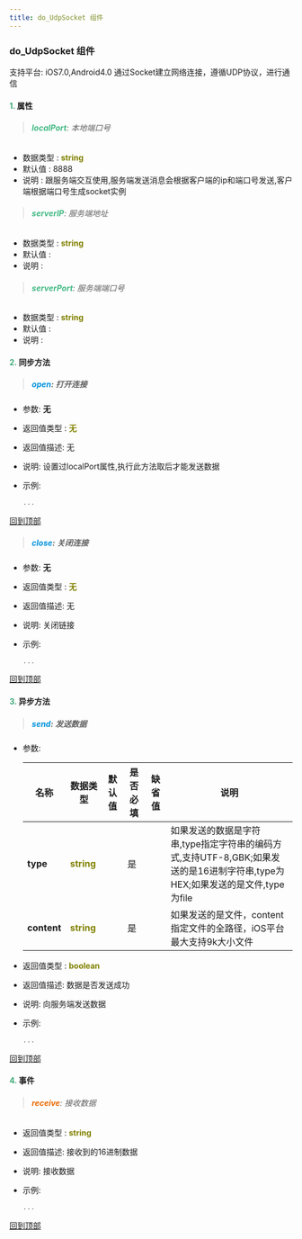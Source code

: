 ```yaml
---
title: do_UdpSocket 组件
---
```


### do_UdpSocket 组件

 支持平台: iOS7.0,Android4.0
 通过Socket建立网络连接，遵循UDP协议，进行通信

#### <font color ='#40A977'>**1.**</font> 属性

>###### <font color ='#42b983'>**localPort**</font>: 本地端口号

- 数据类型 : <font color ='#808000'>**string**</font>
- 默认值 : 8888
- 说明 : 跟服务端交互使用,服务端发送消息会根据客户端的ip和端口号发送,客户端根据端口号生成socket实例

>###### <font color ='#42b983'>**serverIP**</font>: 服务端地址

- 数据类型 : <font color ='#808000'>**string**</font>
- 默认值 : 
- 说明 : 

>###### <font color ='#42b983'>**serverPort**</font>: 服务端端口号

- 数据类型 : <font color ='#808000'>**string**</font>
- 默认值 : 
- 说明 : 

#### <font color ='#40A977'>**2.**</font> 同步方法

>##### <font color ='#0092db'>**open**</font>: 打开连接

- 参数: **无**
- 返回值类型 : <font color ='#808000'>**无**</font>
- 返回值描述: 无
- 说明: 设置过localPort属性,执行此方法取后才能发送数据
- 示例:

  ```javascript
  ...

  ```

[回到顶部](#top)

>##### <font color ='#0092db'>**close**</font>: 关闭连接

- 参数: **无**
- 返回值类型 : <font color ='#808000'>**无**</font>
- 返回值描述: 无
- 说明: 关闭链接
- 示例:

  ```javascript
  ...

  ```

[回到顶部](#top)

#### <font color ='#40A977'>**3.**</font> 异步方法

>##### <font color ='#0092db'>**send**</font>: 发送数据

- 参数:

  名称 | 数据类型 |默认值|是否必填|缺省值|说明
  ---- |-------------  |----------|--------------|--------|------
  **type** |<font color ='#808000'>**string**</font> |  | 是||如果发送的数据是字符串,type指定字符串的编码方式,支持UTF-8,GBK;如果发送的是16进制字符串,type为HEX;如果发送的是文件,type为file
  **content** |<font color ='#808000'>**string**</font> |  | 是||如果发送的是文件，content指定文件的全路径，iOS平台最大支持9k大小文件
- 返回值类型 : <font color ='#808000'>**boolean**</font>
- 返回值描述: 数据是否发送成功
- 说明: 向服务端发送数据
- 示例:

  ```javascript
  ...

  ```

[回到顶部](#top)


#### <font color ='#40A977'>**4.**</font> 事件

>###### <font color ='#e96900'>**receive**</font>: 接收数据

- 返回值类型 : <font color ='#808000'>**string**</font>
- 返回值描述: 接收到的16进制数据
- 说明: 接收数据
- 示例:

  ```javascript
  ...

  ```

[回到顶部](#top)


